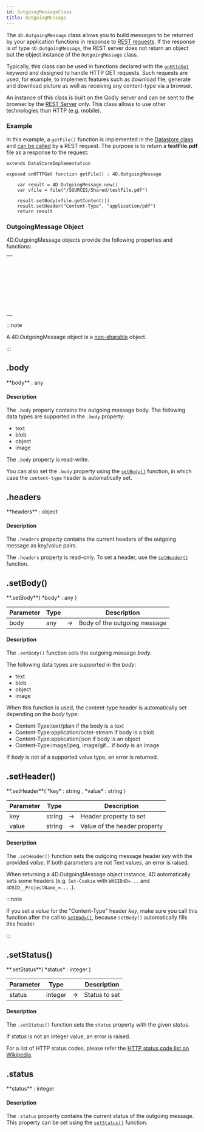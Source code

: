 ```yaml
---
id: OutgoingMessageClass
title: OutgoingMessage
---
```



The `4D.OutgoingMessage` class allows you to build messages to be returned by your application functions in response to [REST requests](../api/overview.md). If the response is of type `4D.OutgoingMessage`, the REST server does not return an object but the object instance of the `OutgoingMessage` class.

Typically, this class can be used in functions declared with the [`onHttpGet`](../orda/data-model.md#onhttpget-keyword) keyword and designed to handle HTTP GET requests. Such requests are used, for example, to implement features such as download file, generate and download picture as well as receiving any content-type via a browser. 

An instance of this class is built on the Qodly server and can be sent to the browser by the [REST Server](../api/overview.md) only. This class allows to use other technologies than HTTP (e.g. mobile).



### Example

In this example, a `getFile()` function is implemented in the [Datastore class](../orda/data-model.md#dataclass-class) and [can be called](../orda/data-model.md#onhttpget-keyword) by a REST request. The purpose is to return a **testFile.pdf** file as a response to the request:

```qs
extends DataStoreImplementation

exposed onHTTPGet function getFile() : 4D.OutgoingMessage
	
	var result = 4D.OutgoingMessage.new()
	var vfile = file("/SOURCES/Shared/testFile.pdf")
	
	result.setBody(vfile.getContent())  
	result.setHeader("Content-Type", "application/pdf")
	return result
```

### OutgoingMessage Object


4D.OutgoingMessage objects provide the following properties and functions:

||
|---|
|[<!-- INCLUDE #OutgoingMessageClass.body.Syntax -->](#body)<br/><!-- INCLUDE #OutgoingMessageClass.body.Summary -->|
|[<!-- INCLUDE #OutgoingMessageClass.headers.Syntax -->](#headers)<br/><!-- INCLUDE #OutgoingMessageClass.headers.Summary -->|
|[<!-- INCLUDE #OutgoingMessageClass.setBody().Syntax -->](#setbody)<br/><!-- INCLUDE #OutgoingMessageClass.setBody().Summary -->|
|[<!-- INCLUDE #OutgoingMessageClass.setHeader().Syntax -->](#setheader)<br/><!-- INCLUDE #OutgoingMessageClass.setHeader().Summary -->|
|[<!-- INCLUDE #OutgoingMessageClass.setStatus().Syntax -->](#setstatus)<br/><!-- INCLUDE #OutgoingMessageClass.setStatus().Summary -->|
|[<!-- INCLUDE #OutgoingMessageClass.status.Syntax -->](#status)<br/><!-- INCLUDE #OutgoingMessageClass.status.Summary -->|

:::note

A 4D.OutgoingMessage object is a [non-sharable](../language/basics/lang-shared.md) object.

:::





<!-- REF #OutgoingMessageClass.body.Desc -->
## .body

<!-- REF #OutgoingMessageClass.body.Syntax -->**body** : any<!-- END REF -->

#### Description

The `.body` property contains <!-- REF #OutgoingMessageClass.body.Summary -->the outgoing message body<!-- END REF -->. The following data types are supported in the `.body` property:

- text
- blob
- object
- image

The `.body` property is read-write.

You can also set the `.body` property using the [`setBody()`](#setbody) function, in which case the `content-type` header is automatically set. 

<!-- END REF -->


<!-- REF #OutgoingMessageClass.headers.Desc -->
## .headers

<!-- REF #OutgoingMessageClass.headers.Syntax -->**headers** : object<!-- END REF -->

#### Description

The `.headers` property contains <!-- REF #OutgoingMessageClass.headers.Summary -->the current headers of the outgoing message as key/value pairs<!-- END REF -->. 

The `.headers` property is read-only. To set a header, use the [`setHeader()`](#setheader) function. 

<!-- END REF -->


<!-- REF #OutgoingMessageClass.setBody().Desc -->
## .setBody()

<!-- REF #OutgoingMessageClass.setBody().Syntax -->**.setBody**( *body* : any )<!-- END REF -->


<!-- REF #OutgoingMessageClass.setBody().Params -->
|Parameter|Type||Description|
|---|--- |---|------|
|body|any |&#8594;|Body of the outgoing message|
<!-- END REF -->

#### Description

The `.setBody()` function <!-- REF #OutgoingMessageClass.setBody().Summary -->sets the outgoing message *body*<!-- END REF -->.

 The following data types are supported in the *body*:

- text
- blob
- object
- image

When this function is used, the content-type header is automatically set depending on the *body* type:

- Content-Type:text/plain if the body is a text
- Content-Type:application/octet-stream if body is a blob
- Content-Type:application/json if body is an object
- Content-Type:image/jpeg, image/gif... if body is an image

If *body* is not of a supported value type, an error is returned.

<!-- END REF -->


<!-- REF #OutgoingMessageClass.setHeader().Desc -->
## .setHeader()

<!-- REF #OutgoingMessageClass.setHeader().Syntax -->**.setHeader**( *key* : string , *value* : string )<!-- END REF -->


<!-- REF #OutgoingMessageClass.setHeader().Params -->
|Parameter|Type||Description|
|---|--- |---|------|
|key|string|&#8594;|Header property to set|
|value|string|&#8594;|Value of the header property|
<!-- END REF -->

#### Description

The `.setHeader()` function <!-- REF #OutgoingMessageClass.setHeader().Summary -->sets the outgoing message header *key* with the provided *value*<!-- END REF -->. If both parameters are not Text values, an error is raised.

When returning a 4D.OutgoingMessage object instance, 4D automatically sets some headers (e.g. `Set-Cookie` with `WASID4D=...` and `4DSID__ProjectName_=....`). 

:::note

If you set a *value* for the "Content-Type" header *key*, make sure you call this function after the call to [`setBody()`](#setbody), because `setBody()` automatically fills this header.  

:::


<!-- END REF -->

<!-- REF #OutgoingMessageClass.setStatus().Desc -->
## .setStatus()

<!-- REF #OutgoingMessageClass.setStatus().Syntax -->**.setStatus**( *status* : integer )<!-- END REF -->


<!-- REF #OutgoingMessageClass.setStatus().Params -->
|Parameter|Type||Description|
|---|--- |---|------|
|status|integer|&#8594;|Status to set|
<!-- END REF -->

#### Description

The `.setStatus()` function <!-- REF #OutgoingMessageClass.setStatus().Summary -->sets the `status` property with the given *status*<!-- END REF -->.

If *status* is not an integer value, an error is raised.

For a list of HTTP status codes, please refer the [HTTP status code list on Wikipedia](https://en.wikipedia.org/wiki/List_of_HTTP_status_codes).  


<!-- END REF -->



<!-- REF #OutgoingMessageClass.status.Desc -->
## .status

<!-- REF #OutgoingMessageClass.status.Syntax -->**status** : integer<!-- END REF -->

#### Description

The `.status` property contains <!-- REF #OutgoingMessageClass.status.Summary -->the current status of the outgoing message<!-- END REF -->. This property can be set using the [`setStatus()`](#setstatus) function.

<!-- END REF -->

